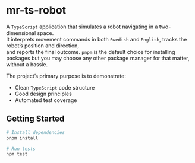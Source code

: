 # mr-ts-robot

A `TypeScript` application that simulates a robot navigating in a two-dimensional space.  
It interprets movement commands in both `Swedish` and `English`, tracks the robot’s position and direction,  
and reports the final outcome. `pnpm` is the default choice for installing packages but you may choose any other package manager for that matter, without a hassle.

The project’s primary purpose is to demonstrate:

- Clean `TypeScript` code structure
- Good design principles
- Automated test coverage

## Getting Started

```bash
# Install dependencies
pnpm install

# Run tests
npm test
```
